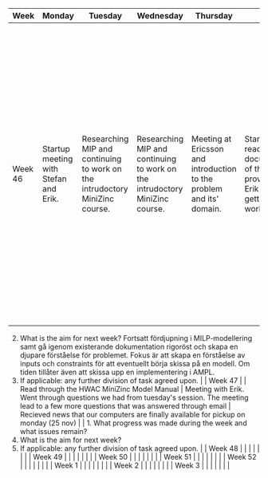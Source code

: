 | Week   | Monday      | Tuesday     | Wednesday   | Thursday    | Friday     | Summary     |
|--------|-------------|-------------|-------------|-------------|-------------|-------------|
| Week 46 | Startup meeting with Stefan and Erik.           |     Researching MIP and continuing to work on the intrudoctory MiniZinc course.        |      Researching MIP and continuing to work on the intrudoctory MiniZinc course.       |      Meeting at Ericsson and introduction to the problem and its' domain. | Starting to read the documentation of the code provided by Erik and getting Github working.            |       1. What progress was made during the week and what issues remain? Veckan kan sammanfattas av mycket förarbete för att lära sig området, dvs. Minizinc, MILP och Gurobi. Vi hade uppstartsmöte samt ett möte med Ericsson om problem domänet samt blivit tilldelad dokumentation för den existerande modellen. Kvarstående problem är att tillgång till källkod ännu inte är möjligt.
2. What is the aim for next week? Fortsatt fördjupning i MILP-modellering samt gå igenom existerande dokumentation rigoröst och skapa en djupare förståelse för problemet. Fokus är att skapa en förståelse av inputs och constraints för att eventuellt börja skissa på en modell. Om tiden tillåter även att skissa upp en implementering i AMPL.
3. If applicable: any further division of task agreed upon.      |
| Week 47 |             |      Read through the HWAC MiniZinc Model Manual       |      Meeting with Erik. Went through questions we had from tuesday's session. The meeting lead to a few more questions that was answered through email    |     Recieved news that our computers are finally available for pickup on monday (25 nov)        |             |       1. What progress was made during the week and what issues remain?
2. What is the aim for next week?
3. If applicable: any further division of task agreed upon. |
| Week 48 |             |             |             |             |             |             |
| Week 49 |             |             |             |             |             |             |
| Week 50 |             |             |             |             |             |             |
| Week 51 |             |             |             |             |             |             |
| Week 52 |             |             |             |             |             |             |
| Week 1 |             |             |             |             |             |             |
| Week 2 |             |             |             |             |             |             |
| Week 3 |             |             |             |             |             |             |

